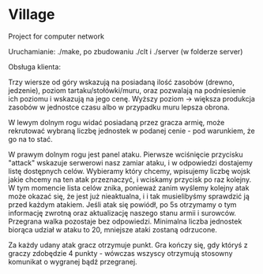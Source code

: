 # Village
Project for computer network

Uruchamianie:
./make, po zbudowaniu ./clt i ./server (w folderze server)

Obsługa klienta:

Trzy wiersze od góry wskazują na posiadaną ilość zasobów (drewno, jedzenie), poziom tartaku/stołówki/muru, oraz pozwalają na podniesienie ich poziomu i wskazują na jego cenę. Wyższy poziom -> większa produkcja zasobów w jednostce czasu albo w przypadku muru lepsza obrona.

W lewym dolnym rogu widać posiadaną przez gracza armię, może rekrutować wybraną liczbę jednostek w podanej cenie - pod warunkiem, że go na to stać.

W prawym dolnym rogu jest panel ataku. Pierwsze wciśnięcie przycisku "attack" wskazuje serwerowi nasz zamiar ataku, i w odpowiedzi dostajemy listę dostępnych celów. Wybieramy który chcemy, wpisujemy liczbę wojsk jakie chcemy na ten atak przeznaczyć, i wciskamy przycisk po raz kolejny. W tym momencie lista celów znika, ponieważ zanim wyślemy kolejny atak może okazać się, że jest już nieaktualna, i i tak musielibyśmy sprawdzić ją przed każdym atakiem. Jeśli atak się powiódł, po 5s otrzymamy o tym informację zwrotną oraz aktualizację naszego stanu armii i surowców. Przegrana walka pozostaje bez odpowiedzi. Minimalna liczba jednostek biorąca udział w ataku to 20, mniejsze ataki zostaną odrzucone.

Za każdy udany atak gracz otrzymuje punkt. Gra kończy się, gdy któryś z graczy zdobędzie 4 punkty - wówczas wszyscy otrzymują stosowny komunikat o wygranej bądź przegranej.
